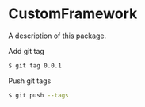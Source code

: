 # CustomFramework

A description of this package.

Add git tag
```bash
$ git tag 0.0.1
```

Push git tags
```bash
$ git push --tags
```